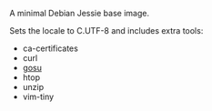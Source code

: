 A minimal Debian Jessie base image.

Sets the locale to C.UTF-8 and includes extra tools:

* ca-certificates
* curl
* [gosu](https://github.com/tianon/gosu)
* htop
* unzip
* vim-tiny
